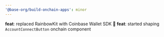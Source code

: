 ```yaml
---
'@base-org/build-onchain-apps': minor
---
```


**feat**: replaced RainbowKit with Coinbase Wallet SDK 💙
**feat**: started shaping `AccountConnectButton` onchain component
